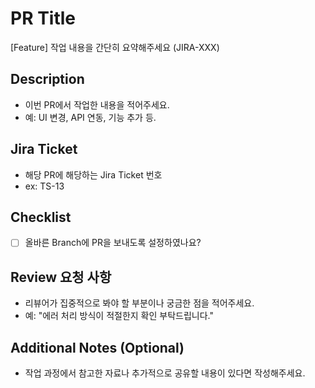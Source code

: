 # PR Title

[Feature] 작업 내용을 간단히 요약해주세요 (JIRA-XXX)

## Description

- 이번 PR에서 작업한 내용을 적어주세요.
- 예: UI 변경, API 연동, 기능 추가 등.

## Jira Ticket

- 해당 PR에 해당하는 Jira Ticket 번호
- ex: TS-13

## Checklist

- [ ] 올바른 Branch에 PR을 보내도록 설정하였나요?

## Review 요청 사항

- 리뷰어가 집중적으로 봐야 할 부분이나 궁금한 점을 적어주세요.
- 예: "에러 처리 방식이 적절한지 확인 부탁드립니다."

## Additional Notes (Optional)

- 작업 과정에서 참고한 자료나 추가적으로 공유할 내용이 있다면 작성해주세요.
